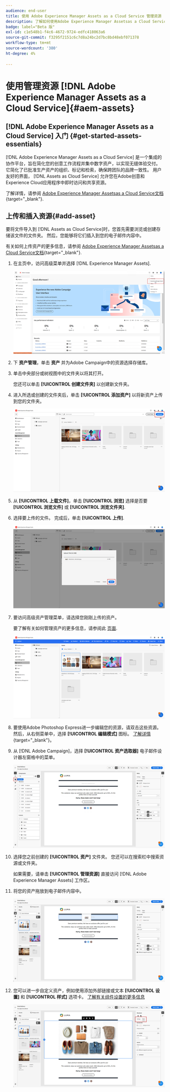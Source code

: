 ```yaml
---
audience: end-user
title: 使用 Adobe Experience Manager Assets as a Cloud Service 管理资源
description: 了解如何使用Adobe Experience Manager Assetsas a Cloud Service管理资源
badge: label="Beta 版"
exl-id: c1e548b1-f4c6-4672-9724-edfc418063a6
source-git-commit: f3295f2151c6c7d8a24bc2d7bc8bd48ebf071378
workflow-type: tm+mt
source-wordcount: '380'
ht-degree: 4%

---
```


# 使用管理资源 [!DNL Adobe Experience Manager Assets as a Cloud Service]{#aem-assets}

## [!DNL Adobe Experience Manager Assets as a Cloud Service] 入门 {#get-started-assets-essentials}

[!DNL Adobe Experience Manager Assets as a Cloud Service] 是一个集成的协作平台，旨在简化您的创意工作流程并集中数字资产，以实现无缝体验交付。 它简化了已批准生产资产的组织、标记和检索，确保跨团队的品牌一致性。 用户友好的界面， [!DNL Assets as Cloud Service] 允许您在Adobe创意和Experience Cloud应用程序中即时访问和共享资源。

了解详情，请参阅 [Adobe Experience Manager Assetsas a Cloud Service文档](https://experienceleague.adobe.com/docs/experience-manager-cloud-service/content/assets/home.html){target="_blank"}.

## 上传和插入资源{#add-asset}

要将文件导入到 [!DNL Assets as Cloud Service]时，您首先需要浏览或创建存储该文件的文件夹。 然后，您能够将它们插入到您的电子邮件内容中。

有关如何上传资产的更多信息，请参阅 [Adobe Experience Manager Assetsas a Cloud Service文档](https://experienceleague.adobe.com/docs/experience-manager-cloud-service/content/assets/assets-view/add-delete-assets-view.html){target="_blank"}.

1. 在主页中，访问高级菜单并选择 [!DNL Experience Manager Assets].

   ![](assets/assets_1.png)

1. 下 **资产管理**，单击 **资产** 并为Adobe Campaign中的资源选择存储库。

1. 单击中央部分或树视图中的文件夹以将其打开。

   您还可以单击 **[!UICONTROL 创建文件夹]** 以创建新文件夹。

1. 进入所选或创建的文件夹后，单击 **[!UICONTROL 添加资产]** 以将新资产上传到您的文件夹。

   ![](assets/assets_2.png)

1. 从 **[!UICONTROL 上载文件]**，单击 **[!UICONTROL 浏览]** 选择是否要 **[!UICONTROL 浏览文件]** 或 **[!UICONTROL 浏览文件夹]**.

1. 选择要上传的文件。 完成后，单击 **[!UICONTROL 上传]**.

   ![](assets/assets_3.png)

1. 要访问高级资产管理菜单，请选择您刚刚上传的资产。

   要了解有关如何管理资产的更多信息，请参阅此 [页面](https://experienceleague.adobe.com/docs/experience-manager-cloud-service/content/assets/assets-view/manage-organize-assets-view.html).

   ![](assets/assets_4.png)

1. 要使用Adobe Photoshop Express进一步编辑您的资源，请双击这些资源。 然后，从右侧菜单中，选择 **[!UICONTROL 编辑模式]** 图标。 [了解详情](https://experienceleague.adobe.com/docs/experience-manager-cloud-service/content/assets/assets-view/edit-images-assets-view.html#edit-using-express){target="_blank"}。

1. 从 [!DNL Adobe Campaign]，选择 **[!UICONTROL 资产选取器]** 电子邮件设计器左窗格中的菜单。

   ![](assets/assets_6.png)

1. 选择您之前创建的 **[!UICONTROL 资产]** 文件夹。 您还可以在搜索栏中搜索资源或文件夹。

   如果需要，请单击  **[!UICONTROL 管理资源]** 直接访问 [!DNL Adobe Experience Manager Assets] 工作区。

1. 将您的资产拖放到电子邮件内容中。

   ![](assets/assets_5.png)

1. 您可以进一步自定义资产，例如使用添加外部链接或文本 **[!UICONTROL 设置]** 和 **[!UICONTROL 样式]** 选项卡。 [了解有关组件设置的更多信息](../email/content-components.md)

   ![](assets/assets_7.png)
